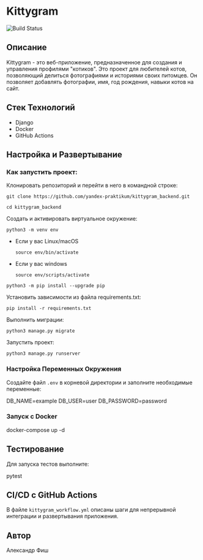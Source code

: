 # Kittygram

![Build Status](https://github.com/AleksanderFish/kittygram_final/actions/workflows/main.yml/badge.svg
)

## Описание
Kittygram - это веб-приложение, предназначенное для создания и управления профилями "котиков". Это проект для любителей котов, позволяющий делиться фотографиями и историями своих питомцев. Он позволяет добавлять фотографии, имя, год рождения, навыки котов на сайт.

## Стек Технологий
- Django
- Docker
- GitHub Actions


## Настройка и Развертывание
### Как запустить проект:

Клонировать репозиторий и перейти в него в командной строке:

```
git clone https://github.com/yandex-praktikum/kittygram_backend.git
```

```
cd kittygram_backend
```

Cоздать и активировать виртуальное окружение:

```
python3 -m venv env
```

* Если у вас Linux/macOS

    ```
    source env/bin/activate
    ```

* Если у вас windows

    ```
    source env/scripts/activate
    ```

```
python3 -m pip install --upgrade pip
```

Установить зависимости из файла requirements.txt:

```
pip install -r requirements.txt
```

Выполнить миграции:

```
python3 manage.py migrate
```

Запустить проект:

```
python3 manage.py runserver
```


### Настройка Переменных Окружения
Создайте файл `.env` в корневой директории и заполните необходимые переменные:

DB_NAME=example
DB_USER=user
DB_PASSWORD=password

### Запуск с Docker

docker-compose up -d


## Тестирование
Для запуска тестов выполните:

pytest


## CI/CD с GitHub Actions
В файле `kittygram_workflow.yml` описаны шаги для непрерывной интеграции и развертывания приложения.

## Автор
Александр Фиш

